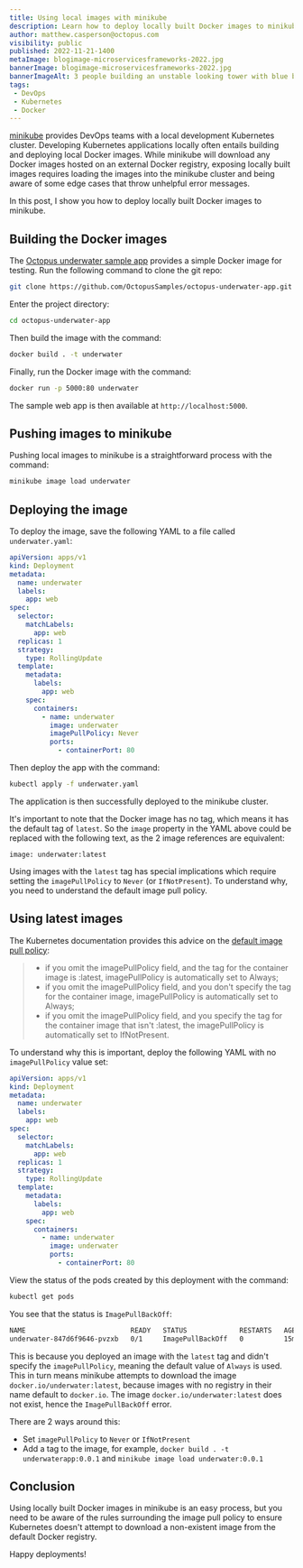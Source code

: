 ```yaml
---
title: Using local images with minikube
description: Learn how to deploy locally built Docker images to minikube.
author: matthew.casperson@octopus.com
visibility: public
published: 2022-11-21-1400
metaImage: blogimage-microservicesframeworks-2022.jpg
bannerImage: blogimage-microservicesframeworks-2022.jpg
bannerImageAlt: 3 people building an unstable looking tower with blue blocks, beside 2 people building a stable, lower tower with blue blocks.
tags:
 - DevOps
 - Kubernetes
 - Docker
---
```


[minikube](https://minikube.sigs.k8s.io/docs/start/) provides DevOps teams with a local development Kubernetes cluster. Developing Kubernetes applications locally often entails building and deploying local Docker images. While minikube will download any Docker images hosted on an external Docker registry, exposing locally built images requires loading the images into the minikube cluster and being aware of some edge cases that throw unhelpful error messages. 

In this post, I show you how to deploy locally built Docker images to minikube.

## Building the Docker images

The [Octopus underwater sample app](https://github.com/OctopusSamples/octopus-underwater-app) provides a simple Docker image for testing. Run the following command to clone the git repo:

```bash
git clone https://github.com/OctopusSamples/octopus-underwater-app.git
```

Enter the project directory:

```bash
cd octopus-underwater-app
```

Then build the image with the command:

```bash
docker build . -t underwater
```

Finally, run the Docker image with the command:

```bash
docker run -p 5000:80 underwater
```

The sample web app is then available at `http://localhost:5000`.

## Pushing images to minikube

Pushing local images to minikube is a straightforward process with the command:

```bash
minikube image load underwater
```

## Deploying the image

To deploy the image, save the following YAML to a file called `underwater.yaml`:

```yaml
apiVersion: apps/v1
kind: Deployment
metadata:
  name: underwater
  labels:
    app: web
spec:
  selector:
    matchLabels:
      app: web
  replicas: 1
  strategy:
    type: RollingUpdate
  template:
    metadata:
      labels:
        app: web
    spec:
      containers:
        - name: underwater
          image: underwater
          imagePullPolicy: Never
          ports:
            - containerPort: 80
```

Then deploy the app with the command:

```bash
kubectl apply -f underwater.yaml
```

The application is then successfully deployed to the minikube cluster.

It's important to note that the Docker image has no tag, which means it has the default tag of `latest`. So the `image` property in the YAML above could be replaced with the following text, as the 2 image references are equivalent:

```
image: underwater:latest
```

Using images with the `latest` tag has special implications which require setting the `imagePullPolicy` to `Never` (or `IfNotPresent`). To understand why, you need to understand the default image pull policy.

## Using latest images

The Kubernetes documentation provides this advice on the [default image pull policy](https://kubernetes.io/docs/concepts/containers/images/#imagepullpolicy-defaulting):

> * if you omit the imagePullPolicy field, and the tag for the container image is :latest, imagePullPolicy is automatically set to Always;
> * if you omit the imagePullPolicy field, and you don't specify the tag for the container image, imagePullPolicy is automatically set to Always;
> * if you omit the imagePullPolicy field, and you specify the tag for the container image that isn't :latest, the imagePullPolicy is automatically set to IfNotPresent.

To understand why this is important, deploy the following YAML with no `imagePullPolicy` value set:

```yaml
apiVersion: apps/v1
kind: Deployment
metadata:
  name: underwater
  labels:
    app: web
spec:
  selector:
    matchLabels:
      app: web
  replicas: 1
  strategy:
    type: RollingUpdate
  template:
    metadata:
      labels:
        app: web
    spec:
      containers:
        - name: underwater
          image: underwater
          ports:
            - containerPort: 80
```

View the status of the pods created by this deployment with the command:

```bash
kubectl get pods
```

You see that the status is `ImagePullBackOff`:

```bash
NAME                          READY   STATUS             RESTARTS   AGE
underwater-847d6f9646-pvzxb   0/1     ImagePullBackOff   0          15m
```

This is because you deployed an image with the `latest` tag and didn't specify the `imagePullPolicy`, meaning the default value of `Always` is used. This in turn means minikube attempts to download the image `docker.io/underwater:latest`, because images with no registry in their name default to `docker.io`. The image `docker.io/underwater:latest` does not exist, hence the `ImagePullBackOff` error.

There are 2 ways around this:

- Set `imagePullPolicy` to `Never` or `IfNotPresent`
- Add a tag to the image, for example, `docker build . -t underwaterapp:0.0.1` and `minikube image load underwater:0.0.1`

## Conclusion

Using locally built Docker images in minikube is an easy process, but you need to be aware of the rules surrounding the image pull policy to ensure Kubernetes doesn't attempt to download a non-existent image from the default Docker registry.

Happy deployments!